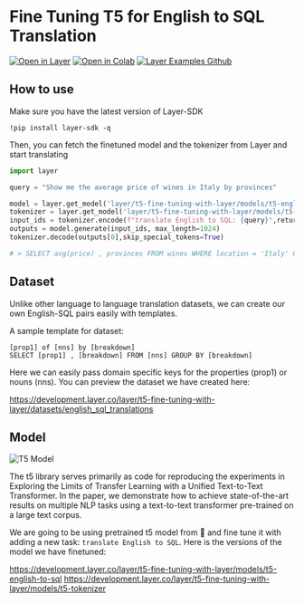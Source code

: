 # Fine Tuning T5 for English to SQL Translation

[![Open in Layer](https://development.layer.co/assets/badge.svg)](https://app.layer.ai/layer/t5-fine-tuning-with-layer) [![Open in Colab](https://colab.research.google.com/assets/colab-badge.svg)](https://colab.research.google.com/github/layerai/examples/blob/main/translation/T5_Fine_tuning_with_Layer.ipynb) [![Layer Examples Github](https://badgen.net/badge/icon/github?icon=github&label)](https://github.com/layerai/examples/tree/main/translation)

## How to use

Make sure you have the latest version of Layer-SDK
```
!pip install layer-sdk -q
```

Then, you can fetch the finetuned model and the tokenizer from Layer and start translating

```python
import layer

query = "Show me the average price of wines in Italy by provinces"

model = layer.get_model('layer/t5-fine-tuning-with-layer/models/t5-english-to-sql').get_train()
tokenizer = layer.get_model('layer/t5-fine-tuning-with-layer/models/t5-tokenizer').get_train()
input_ids = tokenizer.encode(f"translate English to SQL: {query}",return_tensors="pt")
outputs = model.generate(input_ids, max_length=1024)
tokenizer.decode(outputs[0],skip_special_tokens=True)

# > SELECT avg(price) , provinces FROM wines WHERE location = 'Italy' GROUP BY provinces
```

## Dataset

Unlike other language to language translation datasets, we can create our own English-SQL pairs easily with templates.

A sample template for dataset:

```
[prop1] of [nns] by [breakdown]
SELECT [prop1] , [breakdown] FROM [nns] GROUP BY [breakdown]
```

Here we can easily pass domain specific keys for the properties (prop1) or nouns (nns). You can preview the dataset we have created here:

https://development.layer.co/layer/t5-fine-tuning-with-layer/datasets/english_sql_translations

## Model

![T5 Model](https://camo.githubusercontent.com/623b4dea0b653f2ad3f36c71ebfe749a677ac0a1/68747470733a2f2f6d69726f2e6d656469756d2e636f6d2f6d61782f343030362f312a44304a31674e51663876727255704b657944387750412e706e67)

The t5 library serves primarily as code for reproducing the experiments in Exploring the Limits of Transfer Learning with a Unified Text-to-Text Transformer. In the paper, we demonstrate how to achieve state-of-the-art results on multiple NLP tasks using a text-to-text transformer pre-trained on a large text corpus.

We are going to be using pretrained t5 model from :hugs: and fine tune it with adding a new task: `translate English to SQL`. Here is the versions of the model we have finetuned:

https://development.layer.co/layer/t5-fine-tuning-with-layer/models/t5-english-to-sql
https://development.layer.co/layer/t5-fine-tuning-with-layer/models/t5-tokenizer